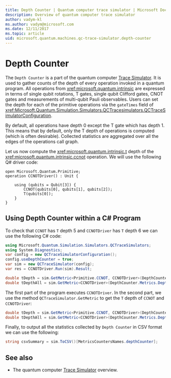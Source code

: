 ```yaml
---
title: Depth Counter | Quantum computer trace simulator | Microsoft Docs
description: Overview of quantum computer trace simulator
author: vadym-kl
ms.author: vadym@microsoft.com
ms.date: 12/11/2017
ms.topic: article
uid: microsoft.quantum.machines.qc-trace-simulator.depth-counter
---
```

# Depth Counter

The `Depth Counter` is a part of the quantum computer [Trace
Simulator](xref:microsoft.quantum.machines.qc-trace-simulator.intro).
It is used to gather counts of the depth of
every operation invoked in a quantum program. All operations from
<xref:microsoft.quantum.intrinsic> are expressed in terms of single qubit rotations,
T gates, single qubit Clifford gates, CNOT gates and measurements of multi-qubit
Pauli observables. Users can set the depth for each of the primitive operations via the `gateTimes` field of <xref:Microsoft.Quantum.Simulation.Simulators.QCTracesimulators.QCTraceSimulatorConfiguration>.

By default, all operations have depth 0 except the T gate which has depth 1. This means 
that by default, only the T depth of operations is computed (which is often desirable). Collected statistics
are aggregated over all the edges of the operations call graph. 

Let us now compute the <xref:microsoft.quantum.intrinsic.t> depth
of the <xref:microsoft.quantum.intrinsic.ccnot> operation. We will use the following Q# driver code: 

```qsharp
open Microsoft.Quantum.Primitive;
operation CCNOTDriver() : Unit {

    using (qubits = Qubit[3]) {
        CCNOT(qubits[0], qubits[1], qubits[2]);
        T(qubits[0]);
    }
}
```

## Using Depth Counter within a C# Program

To check that `CCNOT` has `T` depth 5 and `CCNOTDriver` has `T` depth 6
we can use the following C# code:

```csharp 
using Microsoft.Quantum.Simulation.Simulators.QCTraceSimulators;
using System.Diagnostics;
var config = new QCTraceSimulatorConfiguration();
config.useDepthCounter = true;
var sim = new QCTraceSimulator(config);
var res = CCNOTDriver.Run(sim).Result;

double tDepth = sim.GetMetric<Primitive.CCNOT, CCNOTDriver>(DepthCounter.Metrics.Depth);
double tDepthAll = sim.GetMetric<CCNOTDriver>(DepthCounter.Metrics.Depth);
```

The first part of the program executes `CCNOTDriver`. In the second part, we use the method
`QCTraceSimulator.GetMetric` to get the `T` depth of `CCNOT` and `CCNOTDriver`: 

```csharp
double tDepth = sim.GetMetric<Primitive.CCNOT, CCNOTDriver>(DepthCounter.Metrics.Depth);
double tDepthAll = sim.GetMetric<CCNOTDriver>(DepthCounter.Metrics.Depth);
```

Finally, to output all the statistics collected by `Depth Counter` in CSV format we can 
use the following:
```csharp
string csvSummary = sim.ToCSV()[MetricsCountersNames.depthCounter];
```

## See also ##

- The quantum computer [Trace Simulator](xref:microsoft.quantum.machines.qc-trace-simulator.intro) overview.
